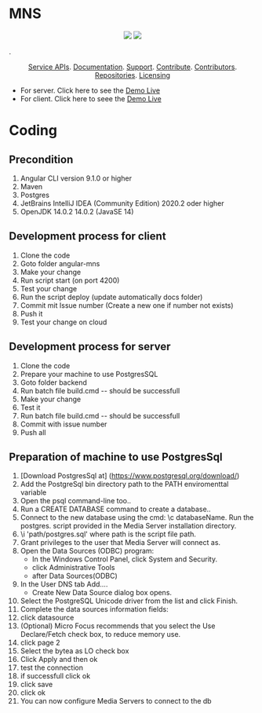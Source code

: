 # MNS
<p align="center">
    <a href="https://github.com/idrice24/MNS/issues/" title="Open Issues"><img src="https://img.shields.io/github/issues/idrice24/MNS?style=flat-square "></a>
<a href="https://app.circleci.com/pipelines/github/idrice24/MNS.svg" title="Circleci"><img src="https://img.shields.io/circleci/build/github/idrice24/MNS?color=green&logo=red&style=flat-square?style=flat-square"></a>
</p>
. 
<p align="center">
	<a href="#service-apis">Service APIs</a>.
	<a href="#documentation">Documentation</a>.
	<a href="#support-and-feedback">Support</a>.
	<a href="#how-to-contribute">Contribute</a>.
	<a href="#contributors">Contributors</a>.
	<a href="#repositories">Repositories</a>.
	<a href="#liecensing">Licensing</a>
</p>

- For server. Click here to see the [Demo Live](https://localhost:8080/api/)
- For client. Click here to seee the [Demo Live](https://idrice24.github.io/MNS/)  

# Coding
## Precondition
1.  Angular CLI version 9.1.0 or higher
1.  Maven
1.  Postgres
1.  JetBrains IntelliJ IDEA (Community Edition) 2020.2 oder higher
1.  OpenJDK 14.0.2 14.0.2  (JavaSE 14)

## Development process for client
1. Clone the code
1. Goto folder angular-mns
1. Make your change
1. Run script  start (on port 4200)
1. Test your change
1. Run the script deploy (update automatically docs folder)
1. Commit mit Issue number (Create a new one if number not exists)
1. Push it
1. Test your change on cloud

## Development process for server
1. Clone the code
1. Prepare your machine to use PostgresSQL 
1. Goto folder backend
1. Run batch file build.cmd -- should be successfull
1. Make your change
1. Test it
1. Run batch file build.cmd -- should be successfull 
1. Commit with issue number
1. Push all

## Preparation of machine to use PostgresSql
1. [Download PostgresSql at] (https://www.postgresql.org/download/)
1. Add the PostgreSql bin directory path to the PATH enviromenttal variable
1. Open the psql command-line too..
1. Run a CREATE DATABASE command to create a database..
1. Connect to the new database using the cmd: \c databaseName.
Run the postgres. script provided in the Media Server installation directory.
1. \i 'path/postgres.sql'
where path is the script file path.
1. Grant privileges to the user that Media Server will connect as.
1. Open the Data Sources (ODBC) program:
	- In the Windows Control Panel, click System and Security.
	- click Administrative Tools
	- after Data Sources(ODBC)
1. In the User DNS tab Add....
	- Create New Data Source dialog box opens.
1. Select the PostgreSQL Unicode driver from the list and click Finish.
1. Complete the data sources information fields:
1. click datasource
1. (Optional) Micro Focus recommends that you select the Use Declare/Fetch check box, to reduce memory use.
1. click page 2
1. Select the bytea as LO check box
1. Click Apply and then ok
1. test the connection
1. if successfull click ok
1. click save
1. click ok
1. You can now configure Media Servers to connect to the db 

